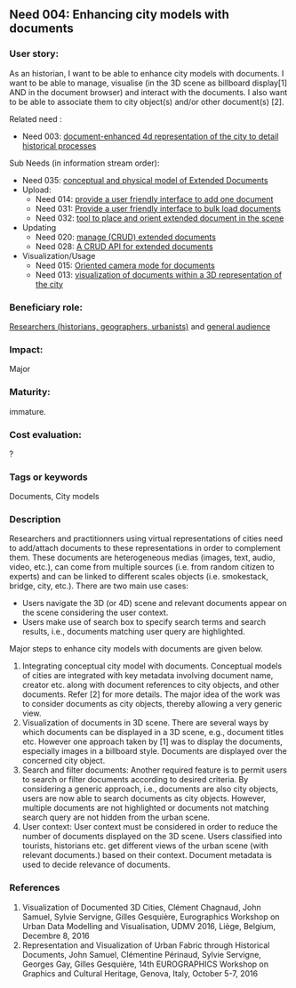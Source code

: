 
## Need 004: Enhancing city models with documents

### User story:

As an historian, I want to be able to enhance city models with documents. I want to be able to manage, visualise (in the 3D scene as billboard display[1] AND in the document browser) and interact with the documents. I also want to be able to associate them to city object(s) and/or other document(s) [2].

Related need :
* Need 003: [document-enhanced 4d representation of the city to detail historical processes](Need003.md)

Sub Needs (in information stream order):
  * Need 035: [conceptual and physical model of Extended Documents](Need035.md)
  * Upload:
    * Need 014: [provide a user friendly interface to add one document](Need014.md)
    * Need 031: [Provide a user friendly interface to bulk load documents](Need031.md)
    * Need 032: [tool to place and orient extended document in the scene](Need032.md)
  * Updating  
    * Need 020: [manage (CRUD) extended documents](Need020.md)
    * Need 028: [A CRUD API for extended documents](Need028.md)
  * Visualization/Usage   
    * Need 015: [Oriented camera mode for documents](Need015.md)
    * Need 013: [visualization of documents within a 3D representation of the city](Need013.md)

### Beneficiary role:
[Researchers (historians, geographers, urbanists)](https://github.com/MEPP-team/RICT/blob/master/Doc/Devel/Needs/Roles.md#city-knowledgeable-person) and [general audience](https://github.com/MEPP-team/RICT/blob/master/Doc/Devel/Needs/Roles.md#general-audience)

### Impact: 
Major

### Maturity: 
immature. 

### Cost evaluation:
?

### Tags or keywords
Documents, City models

### Description
Researchers and practitionners using virtual representations of cities need to add/attach documents to these representations in order to complement them. These documents are heterogeneous medias (images, text, audio, video, etc.), can come from multiple sources (i.e. from random citizen to experts) and can be linked to different scales objects (i.e. smokestack, bridge, city, etc.). There are two main use cases:
* Users navigate the 3D (or 4D) scene and relevant documents appear on the scene considering the user context.
* Users make use of search box to specify search terms and search results, i.e., documents matching user query are highlighted.

Major steps to enhance city models with documents are given below.
1. Integrating conceptual city model with documents. Conceptual models of cities are integrated with key metadata involving document name, creator etc. along with document references to city objects, and other documents. Refer [2] for more details. The major idea of the work was to consider documents as city objects, thereby allowing a very generic view.
2. Visualization of documents in 3D scene. There are several ways by which documents can be displayed in a 3D scene, e.g., document titles etc. However one approach taken by [1] was to display the documents, especially images in a billboard style. Documents are displayed over the concerned city object.
3. Search and filter documents: Another required feature is to permit users to search or filter documents according to desired criteria. By considering a generic approach, i.e., documents are also city objects, users are now able to search documents as city objects. However, multiple documents are not highlighted or documents not matching search query are not hidden from the urban scene.
4. User context: User context must be considered in order to reduce the number of documents displayed on the 3D scene. Users  classified into tourists, historians etc. get different views of the urban scene (with relevant documents.) based on their context. Document metadata is used to decide relevance of documents.

### References
1. Visualization of Documented 3D Cities, Clément Chagnaud, John Samuel, Sylvie Servigne, Gilles Gesquière, Eurographics Workshop on Urban Data Modelling and Visualisation, UDMV 2016, Liège, Belgium, Decembre 8, 2016
2. Representation and Visualization of Urban Fabric through Historical Documents, John Samuel, Clémentine Périnaud, Sylvie Servigne, Georges Gay, Gilles Gesquière, 14th EUROGRAPHICS Workshop on Graphics and Cultural Heritage, Genova, Italy, October 5-7, 2016 
